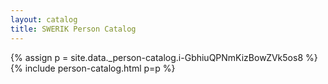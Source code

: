 ```yaml
---
layout: catalog
title: SWERIK Person Catalog
---
```

{% assign p = site.data._person-catalog.i-GbhiuQPNmKizBowZVk5os8 %}
{% include person-catalog.html p=p %}

